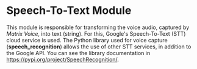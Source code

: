 # Speech-To-Text Module #

This module is responsible for transforming the voice audio, captured by *Matrix Voice*, into text (string). For this, Google's Speech-To-Text (STT) cloud service is used. The Python library used for voice capture (**speech_recognition**) allows the use of other STT services, in addition to the Google API. You can see the library documentation in https://pypi.org/project/SpeechRecognition/.


